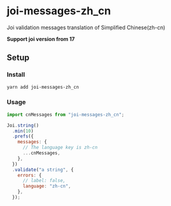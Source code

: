 # joi-messages-zh_cn

Joi validation messages translation of Simplified Chinese(zh-cn)

**Support joi version from 17**

## Setup

### Install

```sh
yarn add joi-messages-zh_cn
```

### Usage

```js
import cnMessages from "joi-messages-zh_cn";

Joi.string()
  .min(10)
  .prefs({
    messages: {
      // The language key is zh-cn
      ...cnMessages,
    },
  })
  .validate("a string", {
    errors: {
      // label: false,
      language: "zh-cn",
    },
  });
```
